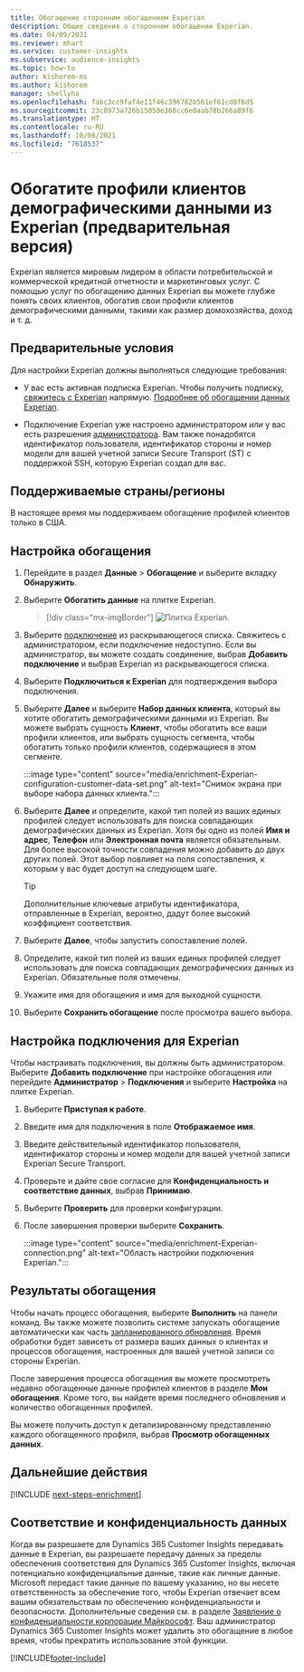 ```yaml
---
title: Обогащение сторонним обогащением Experian
description: Общие сведения о стороннем обогащении Experian.
ms.date: 04/09/2021
ms.reviewer: mhart
ms.service: customer-insights
ms.subservice: audience-insights
ms.topic: how-to
author: kishorem-ms
ms.author: kishorem
manager: shellyha
ms.openlocfilehash: fabc3cc9faf4e11f46c396782b561ef61cd0f6d5
ms.sourcegitcommit: 23c8973a726b15050e368cc6e0aab78b266a89f6
ms.translationtype: HT
ms.contentlocale: ru-RU
ms.lasthandoff: 10/08/2021
ms.locfileid: "7618537"
---
```

# <a name="enrich-customer-profiles-with-demographics-from-experian-preview"></a>Обогатите профили клиентов демографическими данными из Experian (предварительная версия)

Experian является мировым лидером в области потребительской и коммерческой кредитной отчетности и маркетинговых услуг. С помощью услуг по обогащению данных Experian вы можете глубже понять своих клиентов, обогатив свои профили клиентов демографическими данными, такими как размер домохозяйства, доход и т. д.

## <a name="prerequisites"></a>Предварительные условия

Для настройки Experian должны выполняться следующие требования:

- У вас есть активная подписка Experian. Чтобы получить подписку, [свяжитесь с Experian](https://www.experian.com/marketing-services/contact) напрямую. [Подробнее об обогащении данных Experian](https://www.experian.com/marketing-services/microsoft?cmpid=ems_web_mci_cdppage).

- Подключение Experian уже настроено администратором *или* у вас есть разрешения [администратора](permissions.md#administrator). Вам также понадобятся идентификатор пользователя, идентификатор стороны и номер модели для вашей учетной записи Secure Transport (ST) с поддержкой SSH, которую Experian создал для вас.

## <a name="supported-countriesregions"></a>Поддерживаемые страны/регионы

В настоящее время мы поддерживаем обогащение профилей клиентов только в США.

## <a name="configure-the-enrichment"></a>Настройка обогащения

1. Перейдите в раздел **Данные** > **Обогащение** и выберите вкладку **Обнаружить**.

1. Выберите **Обогатить данные** на плитке Experian.

   > [!div class="mx-imgBorder"]
   > ![Плитка Experian.](media/experian-tile.png "Experian tile")
   > 

1. Выберите [подключение](connections.md) из раскрывающегося списка. Свяжитесь с администратором, если подключение недоступно. Если вы администратор, вы можете создать соединение, выбрав **Добавить подключение** и выбрав Experian из раскрывающегося списка. 

1. Выберите **Подключиться к Experian** для подтверждения выбора подключения.

1.  Выберите **Далее** и выберите **Набор данных клиента**, который вы хотите обогатить демографическими данными из Experian. Вы можете выбрать сущность **Клиент**, чтобы обогатить все ваши профили клиентов, или выбрать сущность сегмента, чтобы обогатить только профили клиентов, содержащиеся в этом сегменте.

    :::image type="content" source="media/enrichment-Experian-configuration-customer-data-set.png" alt-text="Снимок экрана при выборе набора данных клиента.":::

1. Выберите **Далее** и определите, какой тип полей из ваших единых профилей следует использовать для поиска совпадающих демографических данных из Experian. Хотя бы одно из полей **Имя и адрес**, **Телефон** или **Электронная почта** является обязательным. Для более высокой точности совпадения можно добавить до двух других полей. Этот выбор повлияет на поля сопоставления, к которым у вас будет доступ на следующем шаге.

    > [!TIP]
    > Дополнительные ключевые атрибуты идентификатора, отправленные в Experian, вероятно, дадут более высокий коэффициент соответствия.

1. Выберите **Далее**, чтобы запустить сопоставление полей.

1. Определите, какой тип полей из ваших единых профилей следует использовать для поиска совпадающих демографических данных из Experian. Обязательные поля отмечены.

1. Укажите имя для обогащения и имя для выходной сущности.

1. Выберите **Сохранить обогащение** после просмотра вашего выбора.

## <a name="configure-the-connection-for-experian"></a>Настройка подключения для Experian 

Чтобы настраивать подключения, вы должны быть администратором. Выберите **Добавить подключение** при настройке обогащения *или* перейдите **Администратор** > **Подключения** и выберите **Настройка** на плитке Experian.

1. Выберите **Приступая к работе**.

1. Введите имя для подключения в поле **Отображаемое имя**.

1. Введите действительный идентификатор пользователя, идентификатор стороны и номер модели для вашей учетной записи Experian Secure Transport.

1. Проверьте и дайте свое согласие для **Конфиденциальность и соответствие данных**, выбрав **Принимаю**.

1. Выберите **Проверить** для проверки конфигурации.

1. После завершения проверки выберите **Сохранить**.
   
   :::image type="content" source="media/enrichment-Experian-connection.png" alt-text="Область настройки подключения Experian.":::

## <a name="enrichment-results"></a>Результаты обогащения

Чтобы начать процесс обогащения, выберите **Выполнить** на панели команд. Вы также можете позволить системе запускать обогащение автоматически как часть [запланированного обновления](system.md#schedule-tab). Время обработки будет зависеть от размера ваших данных о клиентах и процессов обогащения, настроенных для вашей учетной записи со стороны Experian.

После завершения процесса обогащения вы можете просмотреть недавно обогащенные данные профилей клиентов в разделе **Мои обогащения**. Кроме того, вы найдете время последнего обновления и количество обогащенных профилей.

Вы можете получить доступ к детализированному представлению каждого обогащенного профиля, выбрав **Просмотр обогащенных данных**.

## <a name="next-steps"></a>Дальнейшие действия

[!INCLUDE [next-steps-enrichment](../includes/next-steps-enrichment.md)]

## <a name="data-privacy-and-compliance"></a>Соответствие и конфиденциальность данных

Когда вы разрешаете для Dynamics 365 Customer Insights передавать данные в Experian, вы разрешаете передачу данных за пределы обеспечения соответствия для Dynamics 365 Customer Insights, включая потенциально конфиденциальные данные, такие как личные данные. Microsoft передаст такие данные по вашему указанию, но вы несете ответственность за обеспечение того, чтобы Experian отвечает всем вашим обязательствам по обеспечению конфиденциальности и безопасности. Дополнительные сведения см. в разделе [Заявление о конфиденциальности корпорации Майкрософт](https://go.microsoft.com/fwlink/?linkid=396732).
Ваш администратор Dynamics 365 Customer Insights может удалить это обогащение в любое время, чтобы прекратить использование этой функции.


[!INCLUDE[footer-include](../includes/footer-banner.md)]
